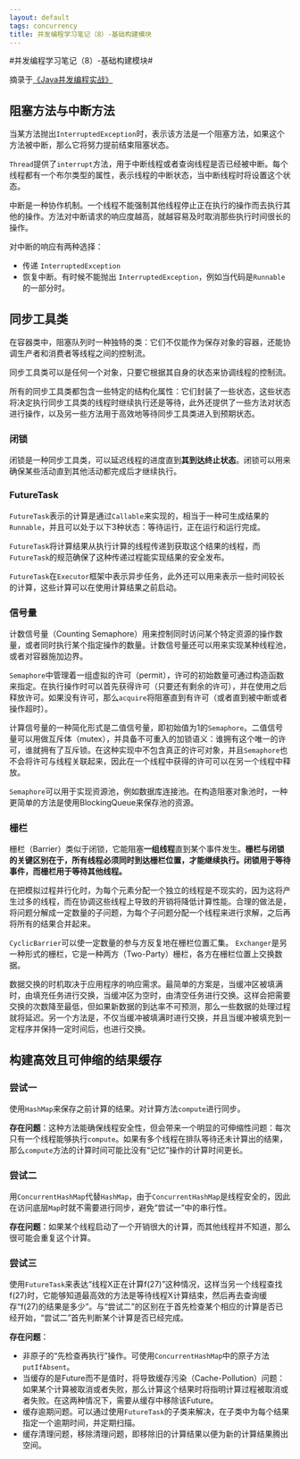 ```yaml
---
layout: default
tags: concurrency
title: 并发编程学习笔记（8）-基础构建模块
---
```


#并发编程学习笔记（8）-基础构建模块#

摘录于[《Java并发编程实战》](http://book.douban.com/subject/10484692/)

## 阻塞方法与中断方法 ##

当某方法抛出`InterruptedException`时，表示该方法是一个阻塞方法，如果这个方法被中断，那么它将努力提前结束阻塞状态。

`Thread`提供了`interrupt`方法，用于中断线程或者查询线程是否已经被中断。每个线程都有一个布尔类型的属性，表示线程的中断状态，当中断线程时将设置这个状态。

中断是一种协作机制。一个线程不能强制其他线程停止正在执行的操作而去执行其他的操作。方法对中断请求的响应度越高，就越容易及时取消那些执行时间很长的操作。

对中断的响应有两种选择：
* 传递 `InterruptedException`
* 恢复中断。有时候不能抛出 `InterruptedException`，例如当代码是`Runnable`的一部分时。

## 同步工具类 ##

在容器类中，阻塞队列时一种独特的类：它们不仅能作为保存对象的容器，还能协调生产者和消费者等线程之间的控制流。

同步工具类可以是任何一个对象，只要它根据其自身的状态来协调线程的控制流。

所有的同步工具类都包含一些特定的结构化属性：它们封装了一些状态，这些状态将决定执行同步工具类的线程时继续执行还是等待，此外还提供了一些方法对状态进行操作，以及另一些方法用于高效地等待同步工具类进入到预期状态。

### 闭锁 ###

闭锁是一种同步工具类，可以延迟线程的进度直到**其到达终止状态**。闭锁可以用来确保某些活动直到其他活动都完成后才继续执行。

### FutureTask ###

`FutureTask`表示的计算是通过`Callable`来实现的，相当于一种可生成结果的`Runnable`，并且可以处于以下3种状态：等待运行，正在运行和运行完成。

`FutureTask`将计算结果从执行计算的线程传递到获取这个结果的线程，而`FutureTask`的规范确保了这种传递过程能实现结果的安全发布。

`FutureTask`在`Executor`框架中表示异步任务，此外还可以用来表示一些时间较长的计算，这些计算可以在使用计算结果之前启动。

### 信号量 ###

计数信号量（Counting Semaphore）用来控制同时访问某个特定资源的操作数量，或者同时执行某个指定操作的数量。计数信号量还可以用来实现某种线程池，或者对容器施加边界。

`Semaphore`中管理着一组虚拟的许可（permit），许可的初始数量可通过构造函数来指定。在执行操作时可以首先获得许可（只要还有剩余的许可），并在使用之后释放许可。如果没有许可，那么`acquire`将阻塞直到有许可（或者直到被中断或者操作超时）。

计算信号量的一种简化形式是二值信号量，即初始值为1的`Semaphore`。二值信号量可以用做互斥体（mutex），并具备不可重入的加锁语义：谁拥有这个唯一的许可，谁就拥有了互斥锁。在这种实现中不包含真正的许可对象，并且`Semaphore`也不会将许可与线程关联起来，因此在一个线程中获得的许可可以在另一个线程中释放。

`Semaphore`可以用于实现资源池，例如数据库连接池。在构造阻塞对象池时，一种更简单的方法是使用BlockingQueue来保存池的资源。

### 栅栏 ###

栅栏（Barrier）类似于闭锁，它能阻塞**一组线程**直到某个事件发生。**栅栏与闭锁的关键区别在于，所有线程必须同时到达栅栏位置，才能继续执行。闭锁用于等待事件，而栅栏用于等待其他线程。**

在把模拟过程并行化时，为每个元素分配一个独立的线程是不现实的，因为这将产生过多的线程，而在协调这些线程上导致的开销将降低计算性能。合理的做法是，将问题分解成一定数量的子问题，为每个子问题分配一个线程来进行求解，之后再将所有的结果合并起来。

`CyclicBarrier`可以使一定数量的参与方反复地在栅栏位置汇集。
`Exchanger`是另一种形式的栅栏，它是一种两方（Two-Party）栅栏，各方在栅栏位置上交换数据。

数据交换的时机取决于应用程序的响应需求。最简单的方案是，当缓冲区被填满时，由填充任务进行交换，当缓冲区为空时，由清空任务进行交换。这样会把需要交换的次数降至最低，但如果新数据的到达率不可预测，那么一些数据的处理过程就将延迟。另一个方法是，不仅当缓冲被填满时进行交换，并且当缓冲被填充到一定程序并保持一定时间后，也进行交换。

## 构建高效且可伸缩的结果缓存 ##

### 尝试一 ###
使用`HashMap`来保存之前计算的结果。对计算方法`compute`进行同步。

**存在问题**：这种方法能确保线程安全性，但会带来一个明显的可伸缩性问题：每次只有一个线程能够执行`compute`。如果有多个线程在排队等待还未计算出的结果，那么`compute`方法的计算时间可能比没有“记忆”操作的计算时间更长。

### 尝试二 ###
用`ConcurrentHashMap`代替`HashMap`，由于`ConcurrentHashMap`是线程安全的，因此在访问底层`Map`时就不需要进行同步，避免“尝试一”中的串行性。

**存在问题**：如果某个线程启动了一个开销很大的计算，而其他线程并不知道，那么很可能会重复这个计算。

### 尝试三 ###
使用`FutureTask`来表达“线程X正在计算f(27)”这种情况，这样当另一个线程查找f(27)时，它能够知道最高效的方法是等待线程X计算结束，然后再去查询缓存“f(27)的结果是多少”。与“尝试二”的区别在于首先检查某个相应的计算是否已经开始，“尝试二”首先判断某个计算是否已经完成。

**存在问题**：
* 非原子的“先检查再执行”操作。可使用`ConcurrentHashMap`中的原子方法`putIfAbsent`。
* 当缓存的是Future而不是值时，将导致缓存污染（Cache-Pollution）问题：如果某个计算被取消或者失败，那么计算这个结果时将指明计算过程被取消或者失败。在这两种情况下，需要从缓存中移除该Future。
* 缓存逾期问题。可以通过使用`FutureTask`的子类来解决，在子类中为每个结果指定一个逾期时间，并定期扫描。
* 缓存清理问题，移除清理问题，即移除旧的计算结果以便为新的计算结果腾出空间。





